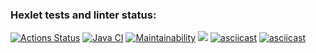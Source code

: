 ### Hexlet tests and linter status:
[![Actions Status](https://github.com/IVF13/java-project-lvl2/workflows/hexlet-check/badge.svg)](https://github.com/IVF13/java-project-lvl2/actions)
[![Java CI](https://github.com/IVF13/java-project-lvl2/actions/workflows/github-actions-demo.yml/badge.svg)](https://github.com/IVF13/java-project-lvl2/actions/workflows/github-actions-demo.yml)
[![Maintainability](https://api.codeclimate.com/v1/badges/890803fa9fd274697fae/maintainability)](https://codeclimate.com/github/IVF13/java-project-lvl2/maintainability)
<a href="https://codeclimate.com/github/IVF13/java-project-lvl2/test_coverage"><img src="https://api.codeclimate.com/v1/badges/890803fa9fd274697fae/test_coverage" /></a>
[![asciicast](https://asciinema.org/a/StRsoWU60PctgiY94AljNd3DK.svg)](https://asciinema.org/a/StRsoWU60PctgiY94AljNd3DK)
[![asciicast](https://asciinema.org/a/NQhZrJ9ZCSziyboreI5VZlzUO.svg)](https://asciinema.org/a/NQhZrJ9ZCSziyboreI5VZlzUO)
